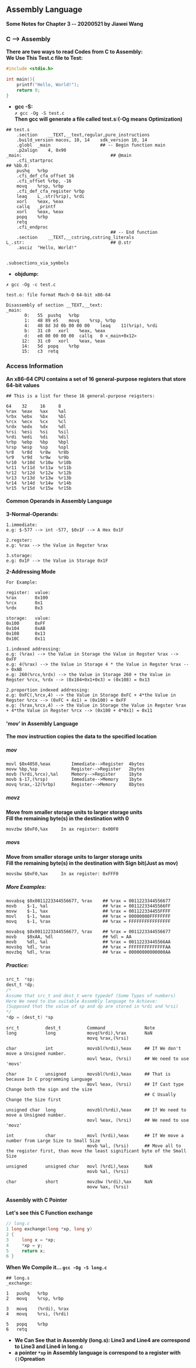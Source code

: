 ## Assembly Language 

**Some Notes for Chapter 3  -- 20200521 by Jiawei Wang**

### C --> Assembly
**There are two ways to read Codes from C to Assembly:<br>**
**We Use This Test.c file to Test:**
```c
#include <stdio.h>

int main(){
    printf("Hello, World!");
    return 0;
}

```
* **gcc -S:**<br>
```✗ gcc -Og -S test.c```<br>**Then gcc will generate a file called test.s:(-Og means Optimization)**<br>

```assembly
## test.s
	.section	__TEXT,__text,regular,pure_instructions
	.build_version macos, 10, 14	sdk_version 10, 14
	.globl	_main                   ## -- Begin function main
	.p2align	4, 0x90
_main:                                  ## @main
	.cfi_startproc
## %bb.0:
	pushq	%rbp
	.cfi_def_cfa_offset 16
	.cfi_offset %rbp, -16
	movq	%rsp, %rbp
	.cfi_def_cfa_register %rbp
	leaq	L_.str(%rip), %rdi
	xorl	%eax, %eax
	callq	_printf
	xorl	%eax, %eax
	popq	%rbp
	retq
	.cfi_endproc
                                        ## -- End function
	.section	__TEXT,__cstring,cstring_literals
L_.str:                                 ## @.str
	.asciz	"Hello, World!"


.subsections_via_symbols

```

* **objdump:**<br>

```
✗ gcc -Og -c test.c

test.o:	file format Mach-O 64-bit x86-64

Disassembly of section __TEXT,__text:
_main:
       0:	55 	pushq	%rbp
       1:	48 89 e5 	movq	%rsp, %rbp
       4:	48 8d 3d 0b 00 00 00 	leaq	11(%rip), %rdi
       b:	31 c0 	xorl	%eax, %eax
       d:	e8 00 00 00 00 	callq	0 <_main+0x12>
      12:	31 c0 	xorl	%eax, %eax
      14:	5d 	popq	%rbp
      15:	c3 	retq

```
### Access Information

**An x86-64 CPU contains a set of 16 general-purpose registers that store 64-bit values<br>**
```assembly
## This is a list for these 16 general-purpose reigsters:

64    32     16     8
%rax  %eax   %ax    %al
%rbx  %ebx   %bx    %bl
%rcx  %ecx   %cx    %cl
%rdx  %edx   %dx    %dl
%rsi  %esi   %si    %sil
%rdi  %edi   %di    %dil
%rbp  %ebp   %bp    %bpl
%rsp  %esp   %sp    %spl
%r8   %r8d   %r8w   %r8b
%r9   %r9d   %r9w   %r9b
%r10  %r10d  %r10w  %r10b
%r11  %r11d  %r11w  %r11b
%r12  %r12d  %r12w  %r12b
%r13  %r13d  %r13w  %r13b
%r14  %r14d  %r14w  %r14b
%r15  %r15d  %r15w  %r15b
```

#### Common Operands in Assembly Language
**3-Normal-Operands:**
```
1.immediate:
e.g: $-577 --> int -577, $0x1F --> A Hex 0x1F

2.regster:
e.g: %rax --> the Value in Regster %rax

3.storage:
e.g: 0x1F --> the Value in Storage 0x1F
```

**2-Addressing Mode**
```
For Example:

register:  value:
%rax       0x100
%rcx       0x1
%rdx       0x3

storage:   value:
0x100      0xFF
0x104      0xAB
0x108      0x13
0x10C      0x11

1.indexed addressing:
e.g: (%rax) --> the Value in Storage the Value in Regster %rax --> 0xFF
e.g: 4(%rax) --> the Value in Storage 4 * the Value in Regster %rax --> 0xAB
e.g: 260(%rcx,%rdx) --> the Value in Storage 260 + the Value in Regster %rcx, %rdx --> (0x104+0x1+0x3) = (0x108) = 0x13

2.proportion indexed addressing:
e.g: 0xFC(,%rcx,4) --> the Value in Storage 0xFC + 4*the Value in Regster %rcx --> (0xFC + 4x1) = (0x100) = 0xFF
e.g: (%rax,%rcx,4) --> the Value in Storage the Value in Regster %rax + 4*the Value in Regster %rcx --> (0x100 + 4*0x1) = 0x11 
```
#### 'mov' in Assembly Language
**The mov instruction copies the data to the specified location**

##### mov

```assembly
movl $0x4050,%eax        Immediate-->Register  4bytes
movw %bp,%sp             Register-->Register   2bytes
movb (%rdi,%rcx),%al     Memory-->Register     1byte
movb $-17,(%rsp)         Immediate-->Memory    1byte
movq %rax,-12(%rbp)      Register-->Memory     8bytes

```
##### movz
**Move from smaller storage units to larger storage units<br>Fill the remaining byte(s) in the destination with 0**
```assembly
movzbw $0xF0,%ax     In ax register: 0x00F0
```

##### movs
**Move from smaller storage units to larger storage units<br>Fill the remaining byte(s) in the destination with Sign bit(Just as mov)**
```assembly
movsbw $0xF0,%ax     In ax register: 0xFFF0
```

##### More Examples:

```assembly
movabsq $0x0011223344556677, %rax    ## %rax = 0011223344556677
movb    $-1, %al                     ## %rax = 00112233445566FF
movw    $-1, %ax                     ## %rax = 001122334455FFFF
movl    $-1, %eax                    ## %rax = 00000000FFFFFFFF
movq    $-1, %rax                    ## %rax = FFFFFFFFFFFFFFFF
```

```assembly
movabsq $0x0011223344556677, %rax    ## %rax = 0011223344556677
movb    $0xAA, %dl                   ## %dl = AA
movb    %dl, %al                     ## %rax = 00112233445566AA
movsbq  %dl, %rax                    ## %rax = FFFFFFFFFFFFFFAA
movzbq  %dl, %rax                    ## %rax = 00000000000000AA
```

##### Practice:
```c
src_t  *sp;
dest_t *dp;
/*
Assume that src_t and dest_t were typedef (Some Types of numbers)
Here We need to Use suitable Assembly language to Achieve:
(Supposed that the value of sp and dp are stored in %rdi and %rsi)
*/
*dp = (dest_t) *sp
```

```assembly
src_t          dest_t          Command               Note
long           long            movq(%rdi),%rax       NaN
                               movq %rax,(%rsi)

char           int             movsbl(%rdi),%eax     ## If We don't move a Unsigned number.
                               movl %eax, (%rsi)     ## We need to use 'movs'

char           unsigned        movsbl(%rdi),%eax     ## That is because In C programming Language
                               movl %eax, (%rsi)     ## If Cast type Change both the sign and the size
                                                     ## C Usually Change the Size first

unsigned char  long            movzbl(%rdi),%eax     ## If We need to move a Unsigned number.
                               movl %eax, (%rsi)     ## We need to use 'movz'

int            char            movl (%rdi),%eax      ## If We move a number from Large Size to Small Size
                               movb %al, (%rsi)      ## Move all to the register first, than move the least significant byte of the Small Size

unsigned       unsigned char   movl (%rdi),%eax      NaN
                               movb %al, (%rsi)

char           short           movzbw (%rdi),%ax     NaN
                               movw %ax, (%rsi)
```

#### Assembly with C Pointer
**Let's see this C Function exchange**

```c
// long.c
1 long exchange(long *xp, long y)
2 {
3     long x = *xp;
4     *xp = y;
5     return x;
6 }

```
**When We Compile it... ```gcc -Og -S long.c```**

```assembly
## long.s
_exchange:                             

1   pushq	%rbp
2   movq	%rsp, %rbp

3   movq	(%rdi), %rax
4   movq	%rsi, (%rdi)

5   popq	%rbp
6   retq

```
* **We Can See that in Assembly (long.s): Line3 and Line4 are correspond to Line3 and Line4 in long.c**
* **a pointer ```*xp``` in Assembly language is correspond to a register with ```()```Opreation**
